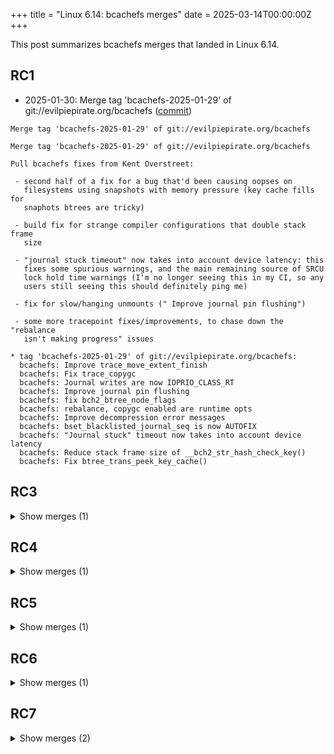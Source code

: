 +++
title = "Linux 6.14: bcachefs merges"
date = 2025-03-14T00:00:00Z
+++

This post summarizes bcachefs merges that landed in Linux 6.14.

## RC1

- 2025-01-30: Merge tag 'bcachefs-2025-01-29' of git://evilpiepirate.org/bcachefs ([commit](https://git.kernel.org/torvalds/c/8080ff5ac656b9ca6c282e4044be19d2b8a837df))

```text
Merge tag 'bcachefs-2025-01-29' of git://evilpiepirate.org/bcachefs

Merge tag 'bcachefs-2025-01-29' of git://evilpiepirate.org/bcachefs

Pull bcachefs fixes from Kent Overstreet:

 - second half of a fix for a bug that'd been causing oopses on
   filesystems using snapshots with memory pressure (key cache fills for
   snaphots btrees are tricky)

 - build fix for strange compiler configurations that double stack frame
   size

 - "journal stuck timeout" now takes into account device latency: this
   fixes some spurious warnings, and the main remaining source of SRCU
   lock hold time warnings (I'm no longer seeing this in my CI, so any
   users still seeing this should definitely ping me)

 - fix for slow/hanging unmounts (" Improve journal pin flushing")

 - some more tracepoint fixes/improvements, to chase down the "rebalance
   isn't making progress" issues

* tag 'bcachefs-2025-01-29' of git://evilpiepirate.org/bcachefs:
  bcachefs: Improve trace_move_extent_finish
  bcachefs: Fix trace_copygc
  bcachefs: Journal writes are now IOPRIO_CLASS_RT
  bcachefs: Improve journal pin flushing
  bcachefs: fix bch2_btree_node_flags
  bcachefs: rebalance, copygc enabled are runtime opts
  bcachefs: Improve decompression error messages
  bcachefs: bset_blacklisted_journal_seq is now AUTOFIX
  bcachefs: "Journal stuck" timeout now takes into account device latency
  bcachefs: Reduce stack frame size of __bch2_str_hash_check_key()
  bcachefs: Fix btree_trans_peek_key_cache()
```

## RC3

<details>
<summary>Show merges (1)</summary>

- 2025-02-13: Merge tag 'bcachefs-2025-02-12' of git://evilpiepirate.org/bcachefs ([commit](https://git.kernel.org/torvalds/c/1854c7f79dcaaba9f1c0b131445ace03f9fd532d))

```text
Merge tag 'bcachefs-2025-02-12' of git://evilpiepirate.org/bcachefs

Merge tag 'bcachefs-2025-02-12' of git://evilpiepirate.org/bcachefs

Pull bcachefs fixes from Kent Overstreet:
 "Just small stuff.

  As a general announcement, on disk format is now frozen in my master
  branch - future on disk format changes will be optional, not required.

   - More fixes for going read-only: the previous fix was insufficient,
     but with more work on ordering journal reclaim flushing (and a
     btree node accounting fix so we don't split until we have to) the
     tiering_replication test now consistently goes read-only in less
     than a second.

   - fix for fsck when we have reflink pointers to missing indirect
     extents

   - some transaction restart handling fixes from Alan; the "Pass
     _orig_restart_count to trans_was_restarted" likely fixes some rare
     undefined behaviour heisenbugs"

* tag 'bcachefs-2025-02-12' of git://evilpiepirate.org/bcachefs:
  bcachefs: Reuse transaction
  bcachefs: Pass _orig_restart_count to trans_was_restarted
  bcachefs: CONFIG_BCACHEFS_INJECT_TRANSACTION_RESTARTS
  bcachefs: Fix want_new_bset() so we write until the end of the btree node
  bcachefs: Split out journal pins by btree level
  bcachefs: Fix use after free
  bcachefs: Fix marking reflink pointers to missing indirect extents
```


</details>

## RC4

<details>
<summary>Show merges (1)</summary>

- 2025-02-20: Merge tag 'bcachefs-2025-02-20' of git://evilpiepirate.org/bcachefs ([commit](https://git.kernel.org/torvalds/c/bf0e5ed0082ef0dbaa43c0296b045d6d9832082e))

```text
Merge tag 'bcachefs-2025-02-20' of git://evilpiepirate.org/bcachefs

Merge tag 'bcachefs-2025-02-20' of git://evilpiepirate.org/bcachefs

Pull bcachefs fixes from Kent Overstreet:
 "Small stuff:

   - The fsck code for Hongbo's directory i_size patch was wrong, caught
     by transaction restart injection: we now have the CI running
     another test variant with restart injection enabled

   - Another fixup for reflink pointers to missing indirect extents:
     previous fix was for fsck code, this fixes the normal runtime paths

   - Another small srcu lock hold time fix, reported by jpsollie"

* tag 'bcachefs-2025-02-20' of git://evilpiepirate.org/bcachefs:
  bcachefs: Fix srcu lock warning in btree_update_nodes_written()
  bcachefs: Fix bch2_indirect_extent_missing_error()
  bcachefs: Fix fsck directory i_size checking
```


</details>

## RC5

<details>
<summary>Show merges (1)</summary>

- 2025-02-26: Merge tag 'bcachefs-2025-02-26' of git://evilpiepirate.org/bcachefs ([commit](https://git.kernel.org/torvalds/c/dd83757f6e686a2188997cb58b5975f744bb7786))

```text
Merge tag 'bcachefs-2025-02-26' of git://evilpiepirate.org/bcachefs

Merge tag 'bcachefs-2025-02-26' of git://evilpiepirate.org/bcachefs

Pull bcachefs fixes from Kent Overstreet:
 "A couple small ones, the main user visible changes/fixes are:

   - Fix a bug where truncate would rarely fail and return 1

   - Revert the directory i_size code: this turned out to have a number
     of issues that weren't noticed because the fsck code wasn't
     correctly reporting errors (ouch), and we're late enough in the
     cycle that it can just wait until 6.15"

* tag 'bcachefs-2025-02-26' of git://evilpiepirate.org/bcachefs:
  bcachefs: Fix truncate sometimes failing and returning 1
  bcachefs: Fix deadlock
  bcachefs: Check for -BCH_ERR_open_buckets_empty in journal resize
  bcachefs: Revert directory i_size
  bcachefs: fix bch2_extent_ptr_eq()
  bcachefs: Fix memmove when move keys down
  bcachefs: print op->nonce on data update inconsistency
```


</details>

## RC6

<details>
<summary>Show merges (1)</summary>

- 2025-03-06: Merge tag 'bcachefs-2025-03-06' of git://evilpiepirate.org/bcachefs ([commit](https://git.kernel.org/torvalds/c/0f52fd4f67c67f7f2ea3063c627e466255f027fd))

```text
Merge tag 'bcachefs-2025-03-06' of git://evilpiepirate.org/bcachefs

Merge tag 'bcachefs-2025-03-06' of git://evilpiepirate.org/bcachefs

Pull bcachefs fixes from Kent Overstreet:

 - Fix a compatibility issue: we shouldn't be setting incompat feature
   bits unless explicitly requested

 - Fix another bug where the journal alloc/resize path could spuriously
   fail with -BCH_ERR_open_buckets_empty

 - Copygc shouldn't run on read-only devices: fragmentation isn't an
   issue if we're not currently writing to a given device, and it may
   not have anywhere to move the data to

* tag 'bcachefs-2025-03-06' of git://evilpiepirate.org/bcachefs:
  bcachefs: copygc now skips non-rw devices
  bcachefs: Fix bch2_dev_journal_alloc() spuriously failing
  bcachefs: Don't set BCH_FEATURE_incompat_version_field unless requested
```


</details>

## RC7

<details>
<summary>Show merges (2)</summary>

- 2025-03-14: Merge tag 'bcachefs-2025-03-14' of git://evilpiepirate.org/bcachefs ([commit](https://git.kernel.org/torvalds/c/912ad8b317fafbb5a08fc0d9c23cf46af39ec2a7))

```text
Merge tag 'bcachefs-2025-03-14' of git://evilpiepirate.org/bcachefs

Merge tag 'bcachefs-2025-03-14' of git://evilpiepirate.org/bcachefs

Pull bcachefs hotfix from Kent Overstreet:
 "This one is high priority: a user hit an assertion in the upgrade to
  6.14, and we don't have a reproducer, so this changes the assertion to
  an emergency read-only with more info so we can debug it"

* tag 'bcachefs-2025-03-14' of git://evilpiepirate.org/bcachefs:
  bcachefs: Change btree wb assert to runtime error
```

- 2025-03-13: Merge tag 'bcachefs-2025-03-13' of git://evilpiepirate.org/bcachefs ([commit](https://git.kernel.org/torvalds/c/131c040bbb0f561ef68ad2ba6fcd28c97fa6d4cf))

```text
Merge tag 'bcachefs-2025-03-13' of git://evilpiepirate.org/bcachefs

Merge tag 'bcachefs-2025-03-13' of git://evilpiepirate.org/bcachefs

Pull bcachefs fixes from Kent Overstreet:
 "Roxana caught an unitialized value that might explain some of the
  rebalance weirdness we're still tracking down - cool.

  Otherwise pretty minor"

* tag 'bcachefs-2025-03-13' of git://evilpiepirate.org/bcachefs:
  bcachefs: bch2_get_random_u64_below()
  bcachefs: target_congested -> get_random_u32_below()
  bcachefs: fix tiny leak in bch2_dev_add()
  bcachefs: Make sure trans is unlocked when submitting read IO
  bcachefs: Initialize from_inode members for bch_io_opts
  bcachefs: Fix b->written overflow
```


</details>
